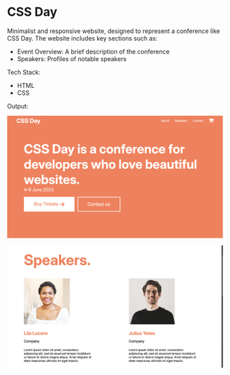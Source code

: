 # CSS Day

Minimalist and responsive website, designed to represent a conference like CSS Day. The website includes key sections such as:

-   Event Overview: A brief description of the conference
-   Speakers: Profiles of notable speakers

Tech Stack:

-   HTML
-   CSS

Output:

![output](./public/images/home.png "Home page")

![output](./public/images/speakers.png "Speakers page")
